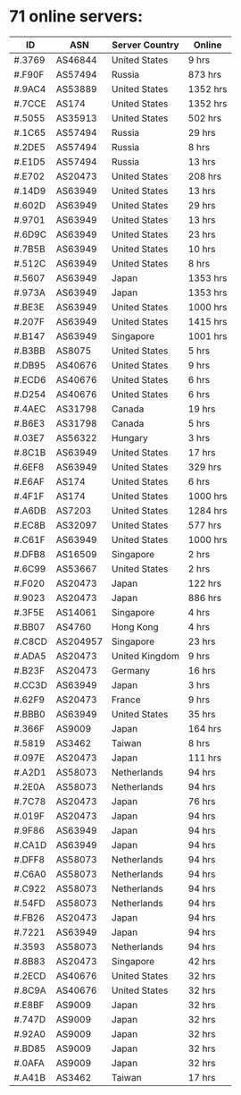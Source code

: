 # 71 online servers:

| ID | ASN | Server Country | Online |
| ------ | ------ | ------ | ------ |
| #.3769 | AS46844 | United States | 9 hrs |
| #.F90F | AS57494 | Russia | 873 hrs |
| #.9AC4 | AS53889 | United States | 1352 hrs |
| #.7CCE | AS174 | United States | 1352 hrs |
| #.5055 | AS35913 | United States | 502 hrs |
| #.1C65 | AS57494 | Russia | 29 hrs |
| #.2DE5 | AS57494 | Russia | 8 hrs |
| #.E1D5 | AS57494 | Russia | 13 hrs |
| #.E702 | AS20473 | United States | 208 hrs |
| #.14D9 | AS63949 | United States | 13 hrs |
| #.602D | AS63949 | United States | 29 hrs |
| #.9701 | AS63949 | United States | 13 hrs |
| #.6D9C | AS63949 | United States | 23 hrs |
| #.7B5B | AS63949 | United States | 10 hrs |
| #.512C | AS63949 | United States | 8 hrs |
| #.5607 | AS63949 | Japan | 1353 hrs |
| #.973A | AS63949 | Japan | 1353 hrs |
| #.BE3E | AS63949 | United States | 1000 hrs |
| #.207F | AS63949 | United States | 1415 hrs |
| #.B147 | AS63949 | Singapore | 1001 hrs |
| #.B3BB | AS8075 | United States | 5 hrs |
| #.DB95 | AS40676 | United States | 9 hrs |
| #.ECD6 | AS40676 | United States | 6 hrs |
| #.D254 | AS40676 | United States | 6 hrs |
| #.4AEC | AS31798 | Canada | 19 hrs |
| #.B6E3 | AS31798 | Canada | 5 hrs |
| #.03E7 | AS56322 | Hungary | 3 hrs |
| #.8C1B | AS63949 | United States | 17 hrs |
| #.6EF8 | AS63949 | United States | 329 hrs |
| #.E6AF | AS174 | United States | 6 hrs |
| #.4F1F | AS174 | United States | 1000 hrs |
| #.A6DB | AS7203 | United States | 1284 hrs |
| #.EC8B | AS32097 | United States | 577 hrs |
| #.C61F | AS63949 | United States | 1000 hrs |
| #.DFB8 | AS16509 | Singapore | 2 hrs |
| #.6C99 | AS53667 | United States | 2 hrs |
| #.F020 | AS20473 | Japan | 122 hrs |
| #.9023 | AS20473 | Japan | 886 hrs |
| #.3F5E | AS14061 | Singapore | 4 hrs |
| #.BB07 | AS4760 | Hong Kong | 4 hrs |
| #.C8CD | AS204957 | Singapore | 23 hrs |
| #.ADA5 | AS20473 | United Kingdom | 9 hrs |
| #.B23F | AS20473 | Germany | 16 hrs |
| #.CC3D | AS63949 | Japan | 3 hrs |
| #.62F9 | AS20473 | France | 9 hrs |
| #.BBB0 | AS63949 | United States | 35 hrs |
| #.366F | AS9009 | Japan | 164 hrs |
| #.5819 | AS3462 | Taiwan | 8 hrs |
| #.097E | AS20473 | Japan | 111 hrs |
| #.A2D1 | AS58073 | Netherlands | 94 hrs |
| #.2E0A | AS58073 | Netherlands | 94 hrs |
| #.7C78 | AS20473 | Japan | 76 hrs |
| #.019F | AS20473 | Japan | 94 hrs |
| #.9F86 | AS63949 | Japan | 94 hrs |
| #.CA1D | AS63949 | Japan | 94 hrs |
| #.DFF8 | AS58073 | Netherlands | 94 hrs |
| #.C6A0 | AS58073 | Netherlands | 94 hrs |
| #.C922 | AS58073 | Netherlands | 94 hrs |
| #.54FD | AS58073 | Netherlands | 94 hrs |
| #.FB26 | AS20473 | Japan | 94 hrs |
| #.7221 | AS63949 | Japan | 94 hrs |
| #.3593 | AS58073 | Netherlands | 94 hrs |
| #.8B83 | AS20473 | Singapore | 42 hrs |
| #.2ECD | AS40676 | United States | 32 hrs |
| #.8C9A | AS40676 | United States | 32 hrs |
| #.E8BF | AS9009 | Japan | 32 hrs |
| #.747D | AS9009 | Japan | 32 hrs |
| #.92A0 | AS9009 | Japan | 32 hrs |
| #.BD85 | AS9009 | Japan | 32 hrs |
| #.0AFA | AS9009 | Japan | 32 hrs |
| #.A41B | AS3462 | Taiwan | 17 hrs |

